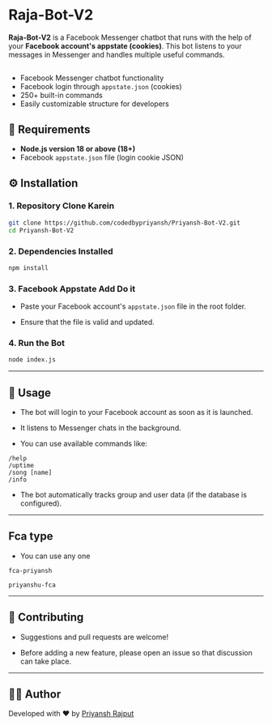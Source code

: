 # Raja-Bot-V2

**Raja-Bot-V2** is a Facebook Messenger chatbot that runs with the help of your **Facebook account's appstate (cookies)**. This bot listens to your messages in Messenger and handles multiple useful commands.

##

- Facebook Messenger chatbot functionality
- Facebook login through `appstate.json` (cookies)
- 250+ built-in commands
- Easily customizable structure for developers

## 🧰 Requirements

- **Node.js version 18 or above (18+)**
- Facebook `appstate.json` file (login cookie JSON)

## ⚙️ Installation

### 1. Repository Clone Karein

```bash
git clone https://github.com/codedbypriyansh/Priyansh-Bot-V2.git
cd Priyansh-Bot-V2
```

### 2. Dependencies Installed

```bash
npm install
```

### 3. Facebook Appstate Add Do it

- Paste your Facebook account's `appstate.json` file in the root folder.

- Ensure that the file is valid and updated.

### 4. Run the Bot

```bash
node index.js
```

---

## 🚀 Usage

- The bot will login to your Facebook account as soon as it is launched.

- It listens to Messenger chats in the background.

- You can use available commands like:

```
/help
/uptime
/song [name]
/info
```
- The bot automatically tracks group and user data (if the database is configured).

---

## Fca type 
- You can use any one

```
fca-priyansh
```
```
priyanshu-fca
```
---

## 🤝 Contributing

- Suggestions and pull requests are welcome!

- Before adding a new feature, please open an issue so that discussion can take place.

---

## 👨‍💻 Author

Developed with ❤️ by [Priyansh Rajput](https://github.com/codedbypriyansh)
